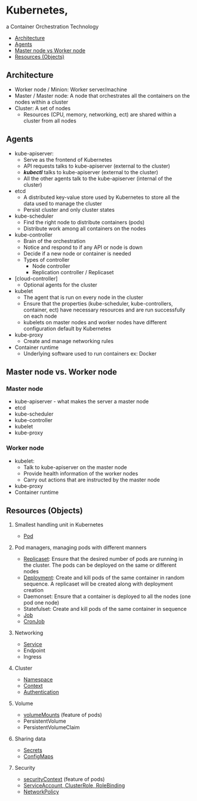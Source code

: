 # Kubernetes, 
a Container Orchestration Technology

- [Architecture](https://github.com/Ariel-Yu/knowledge-bases/blob/master/kubernetes/1-architecture.md#architecture)
- [Agents](https://github.com/Ariel-Yu/knowledge-bases/blob/master/kubernetes/1-architecture.md#agents)
- [Master node vs Worker node](https://github.com/Ariel-Yu/knowledge-bases/blob/master/kubernetes/1-architecture.md#master-node-vs-worker-node)
- [Resources (Objects)](https://github.com/Ariel-Yu/knowledge-bases/blob/master/kubernetes/1-architecture.md#resources-objects)

## Architecture
* Worker node / Minion: Worker server/machine
* Master / Master node: A node that orchestrates all the containers on the nodes within a cluster
* Cluster: A set of nodes
   * Resources (CPU, memory, networking, ect) are shared within a cluster from all nodes

## Agents
* kube-apiserver: 
    * Serve as the frontend of Kubernetes
    * API requests talks to kube-apiserver (external to the cluster)
    * ***kubectl*** talks to kube-apiserver (external to the cluster)
    * All the other agents talk to the kube-apiserver (internal of the cluster)
* etcd
    * A distributed key-value store used by Kubernetes to store all the data used to manage the cluster
    * Persist cluster and only cluster states
* kube-scheduler
    * Find the right node to distribute containers (pods)
    * Distribute work among all containers on the nodes
* kube-controller
    * Brain of the orchestration
    * Notice and respond to if any API or node is down
    * Decide if a new node or container is needed
    * Types of controller
        * Node controller
        * Replication controller / Replicaset
* [cloud-controller]
   * Optional agents for the cluster
* kubelet
    * The agent that is run on every node in the cluster
    * Ensure that the properties (kube-scheduler, kube-controllers, container, ect) have necessary resources and are run successfully on each node
    * kubelets on master nodes and worker nodes have different configuration default by Kubernetes
* kube-proxy
    * Create and manage networking rules
* Container runtime
    * Underlying software used to run containers ex: Docker

## Master node vs. Worker node

### Master node
* kube-apiserver - what makes the server a master node
* etcd
* kube-scheduler
* kube-controller
* kubelet
* kube-proxy

### Worker node
* kubelet: 
    * Talk to kube-apiserver on the master node
    * Provide health information of the worker nodes
    * Carry out actions that are instructed by the master node
* kube-proxy
* Container runtime

## Resources (Objects)
1. Smallest handling unit in Kubernetes
    * [Pod](https://github.com/Ariel-Yu/knowledge-bases/blob/master/kubernetes/3.1-pods.md)

2. Pod managers, managing pods with different manners
    * [Replicaset](https://github.com/Ariel-Yu/knowledge-bases/blob/master/kubernetes/3.2.1-replicasets-%26-repliation-controllers.md): Ensure that the desired number of pods are running in the cluster. The pods can be deployed on the same or different nodes
    * [Deployment](https://github.com/Ariel-Yu/knowledge-bases/blob/master/kubernetes/3.2.2-deployments.md): Create and kill pods of the same container in random sequence. A replicaset will be created along with deployment creation
    * Daemonset: Ensure that a container is deployed to all the nodes (one pod one node)
    * Statefulset: Create and kill pods of the same container in sequence
    * [Job](https://github.com/Ariel-Yu/knowledge-bases/blob/master/kubernetes/3.2.5-jobs.md)
    * [CronJob](https://github.com/Ariel-Yu/knowledge-bases/blob/master/kubernetes/3.2.6-cronJobs.md)

3. Networking
    * [Service](https://github.com/Ariel-Yu/knowledge-bases/blob/master/kubernetes/3.3.1-services.md)
    * Endpoint
    * Ingress

4. Cluster
    * [Namespace](https://github.com/Ariel-Yu/knowledge-bases/blob/master/kubernetes/3.4.1-namespaces.md)
    * [Context](https://github.com/Ariel-Yu/knowledge-bases/blob/master/kubernetes/3.4.2-contexts)
    * [Authentication](https://github.com/Ariel-Yu/knowledge-bases/blob/master/kubernetes/3.4.3-Authorization.md)

5. Volume
    * [volumeMounts](https://github.com/Ariel-Yu/knowledge-bases/blob/master/kubernetes/3.1-pods.md#volumemounts) (feature of pods)
    * PersistentVolume
    * PersistentVolumeClaim

6. Sharing data
    * [Secrets](https://github.com/Ariel-Yu/knowledge-bases/blob/master/kubernetes/3.6.1-secrets.md)
    * [ConfigMaps](https://github.com/Ariel-Yu/knowledge-bases/blob/master/kubernetes/3.6.2-configMaps.md)
  
7. Security
    * [securityContext](https://github.com/Ariel-Yu/knowledge-bases/blob/master/kubernetes/3.1-pods.md#securitycontext) (feature of pods)
    * [ServiceAccount, ClusterRole, RoleBinding](https://github.com/Ariel-Yu/knowledge-bases/blob/master/kubernetes/5-security.md#serviceaccount-clusterrole-rolebinding)
    * [NetworkPolicy](https://github.com/Ariel-Yu/knowledge-bases/blob/master/kubernetes/5-security.md#network-policy)
